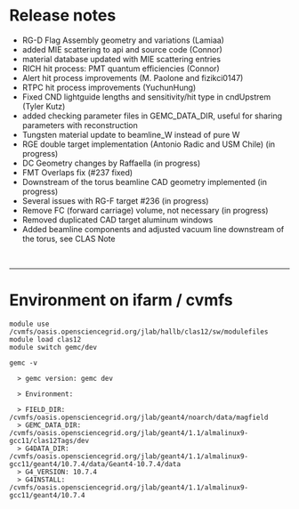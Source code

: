 # Release notes


- RG-D Flag Assembly geometry and variations (Lamiaa) 
- added MIE scattering to api and source code (Connor)
- material database updated with MIE scattering entries
- RICH hit process: PMT quantum efficiencies (Connor)
- Alert hit process improvements (M. Paolone and fizikci0147)
- RTPC hit process improvements (YuchunHung)
- Fixed CND lightguide lengths and sensitivity/hit type in cndUpstrem (Tyler Kutz)
- added checking parameter files in GEMC_DATA_DIR, useful for sharing parameters with reconstruction
- Tungsten material update to beamline_W instead of pure W
- RGE double target implementation (Antonio Radic and USM Chile) (in progress)
- DC Geometry changes by Raffaella (in progress)
- FMT Overlaps fix (#237 fixed)
- Downstream of the torus beamline CAD geometry implemented (in progress)
- Several issues with RG-F target #236 (in progress)
- Remove FC (forward carriage) volume, not necessary (in progress) 
- Removed duplicated CAD target aluminum windows
- Added beamline components and adjusted vacuum line downstream of the torus, see CLAS Note 


<br/>
<hr/>

 # Environment on ifarm / cvmfs

```
module use /cvmfs/oasis.opensciencegrid.org/jlab/hallb/clas12/sw/modulefiles 
module load clas12
module switch gemc/dev

gemc -v 

  > gemc version: gemc dev

  > Environment:

  > FIELD_DIR: /cvmfs/oasis.opensciencegrid.org/jlab/geant4/noarch/data/magfield
  > GEMC_DATA_DIR: /cvmfs/oasis.opensciencegrid.org/jlab/geant4/1.1/almalinux9-gcc11/clas12Tags/dev
  > G4DATA_DIR: /cvmfs/oasis.opensciencegrid.org/jlab/geant4/1.1/almalinux9-gcc11/geant4/10.7.4/data/Geant4-10.7.4/data
  > G4_VERSION: 10.7.4
  > G4INSTALL: /cvmfs/oasis.opensciencegrid.org/jlab/geant4/1.1/almalinux9-gcc11/geant4/10.7.4

```
